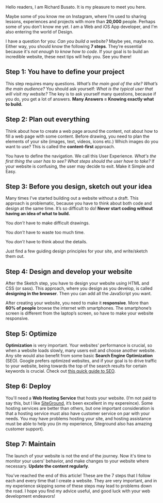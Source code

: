 Hello readers, I am Richard Busato. It is my pleasure to meet you here.

Maybe some of you know me on Instagram, where I’m used to sharing lessons, experiences and projects with more than **20,000** people. Perhaps some of you don’t know me yet. I am a Web and iOS App developer, and I'm also entering the world of Design.

I have a question for you: *Can you build a website?* Maybe yes, maybe no. Either way, you should know the following **7 steps**. They’re essential because it's *not enough to know how to code*. If your goal is to build an incredible website, these next tips will help you. See you there!

## Step 1: You have to define your project

This step requires many questions. 
*What’s the main goal of the site?* 
*What’s the main audience?*
You should ask yourself: *What is the typical user that will visit my website?*
The key is to ask yourself many questions, because if you do, you get a lot of answers.
**Many Answers  =  Knowing exactly what to build.**

## Step 2: Plan out everything

Think about how to create a web page around the content, not about how to fill a web page with some content. Before drawing, you need to plan the elements of your site (images, text, videos, icons etc.) Which images do you want to use? This is called the **content-first** approach.

You have to define the navigation. We call this User Experience. *What's the first thing the user has to see? What steps should the user have to take?* If your website is confusing, the user may decide to exit. Make it Simple and Easy.

## Step 3: Before you design, sketch out your idea

Many times I’ve started building out a website without a draft. This approach is problematic, because you have to think about both code and design at the same time. It’s so difficult to do! **Never start coding without having an idea of what to build.**

You *don't* have to make difficult drawings.

You *don't* have to waste too much time.

You *don’t* have to think about the details.

Just find a few guiding design principles for your site, and write/sketch them out.

## Step 4: Design and develop your website

After the Sketch step, you have to design your website using HTML and CSS (or sass). This approach, where you design as you develop, is called **designing in the browser**. Then you can add all the JavaScript you want.

After creating your website, you need to make it **responsive**. More than **60% of people** browse the internet with smartphones. The smartphone’s screen is different from the laptop’s screen, so have to make your website responsive.

## Step 5: Optimize

**Optimization** is very important. Your websites’ performance is crucial, so when a website loads slowly, many users exit and choose another website. Any site would also benefit from some basic **Search Engine Optimization** (SEO). Google prefers optimized websites, and if your goal is to drive traffic to your website, being towards the top of the search results for certain keywords is crucial. Check out [this quick guide to SEO](https://moz.com/beginners-guide-to-seo).

## Step 6: Deploy
You'll need a **Web Hosting Service** that hosts your website. (I’m not paid to say this, but I like [SiteGround](https://www.siteground.com/), it’s been excellent in my expereince). Some hosting services are better than others, but one important consideration is that a hosting service must also have customer service on par with your needs. You may have problems hosting your site, and hosting assistance must be able to help you (in my experience, Siteground also has amazing customer support).

## Step 7: Maintain

The launch of your website is not the end of the journey. Now it's time to monitor your users' behavior, and make changes to your website where necessary. **Update the content regularly**.

You’ve reached the end of this article! These are the 7 steps that I follow each and every time that I create a website. They are very important, and in my experience skipping some of these steps may lead to problems down the road. I hope you find my advice useful, and good luck with your web development endeavors!



























